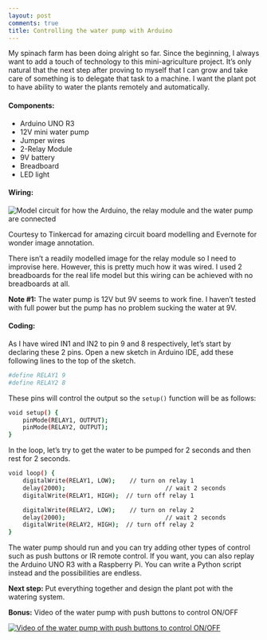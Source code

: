 ```yaml
---
layout: post
comments: true
title: Controlling the water pump with Arduino
---
```


My spinach farm has been doing alright so far. Since the beginning, I always want to add a touch of technology to this mini-agriculture project. It’s only natural that the next step after proving to myself that I can grow and take care of something is to delegate that task to a machine. I want the plant pot to have ability to water the plants remotely and automatically.

#### Components:
- Arduino UNO R3
- 12V mini water pump
- Jumper wires
- 2-Relay Module
- 9V battery
- Breadboard
- LED light

#### Wiring:

![Model circuit for how the Arduino, the relay module and the water pump are connected](https://i.imgur.com/YK0pB6R.png)

<!--excerpt-->

Courtesy to Tinkercad for amazing circuit board modelling and Evernote for wonder image annotation.

There isn’t a readily modelled image for the relay module so I need to improvise here. However, this is pretty much how it was wired. I used 2 breadboards for the real life model but this wiring can be achieved with no breadboards at all.

**Note #1:** The water pump is 12V but 9V seems to work fine. I haven’t tested with full power but the pump has no problem sucking the water at 9V.

#### Coding:

As I have wired IN1 and IN2 to pin 9 and 8 respectively, let’s start by declaring these 2 pins. Open a new sketch in Arduino IDE, add these following lines to the top of the sketch.

```bash
#define RELAY1 9
#define RELAY2 8
```

These pins will control the output so the `setup()` function will be as follows:

```bash
void setup() {
    pinMode(RELAY1, OUTPUT);
    pinMode(RELAY2, OUTPUT);
}
```

In the loop, let’s try to get the water to be pumped for 2 seconds and then rest for 2 seconds.

```bash
void loop() {
    digitalWrite(RELAY1, LOW);    // turn on relay 1
    delay(2000);                            // wait 2 seconds
    digitalWrite(RELAY1, HIGH);  // turn off relay 1

    digitalWrite(RELAY2, LOW);    // turn on relay 2
    delay(2000);                            // wait 2 seconds
    digitalWrite(RELAY2, HIGH);  // turn off relay 2
}
```

The water pump should run and you can try adding other types of control such as push buttons or IR remote control. If you want, you can also replay the Arduino UNO R3 with a Raspberry Pi. You can write a Python script instead and the possibilities are endless.

**Next step:** Put everything together and design the plant pot with the watering system.

**Bonus:** Video of the water pump with push buttons to control ON/OFF

[![Video of the water pump with push buttons to control ON/OFF](https://i.imgur.com/IoMAQDF.png)](https://www.youtube.com/watch?v=Zz6ISKUt1Ac)




